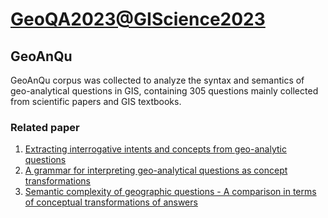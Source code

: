 # [GeoQA2023@GIScience2023](https://ai.di.uoa.gr/#GIScience2023-workshop)

## GeoAnQu
GeoAnQu corpus was collected to analyze the syntax and semantics of geo-analytical questions in GIS, containing 305 questions mainly collected from scientific papers and GIS textbooks.

### Related paper
1. [Extracting interrogative intents and concepts from geo-analytic questions](https://agile-giss.copernicus.org/articles/1/23/2020/)
2. [A grammar for interpreting geo-analytical questions as concept transformations](https://www.tandfonline.com/doi/full/10.1080/13658816.2022.2077947)
3. [Semantic complexity of geographic questions - A comparison in terms of conceptual transformations of answers](https://agile-giss.copernicus.org/articles/4/10/2023/)
